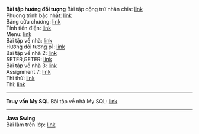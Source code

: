 <b>Bài tập hướng đối tượng</b> 
   Bài tập cộng trừ nhân chia:
   <a href="https://github.com/FASTTRACKSE/FTJD1803/blob/master/Tai/HelloJava/src/HelloJava.java"> link</a><br>
   Phuong trình bậc nhất:
   <a href="https://github.com/FASTTRACKSE/FTJD1803/blob/master/Tai/HelloJava/src/ptbn.java"> link</a><br>
   Bảng cửu chương:
   <a href="https://github.com/FASTTRACKSE/FTJD1803/blob/master/Tai/HelloJava/src/bangcuuchuong.java"> link</a><br>
   Tính tiền điện:
   <a href="https://github.com/FASTTRACKSE/FTJD1803/blob/master/Tai/HelloJava/src/tinhtiendien.java"> link</a><br>
   Menu:
   <a href="https://github.com/FASTTRACKSE/FTJD1803/blob/master/Tai/HelloJava/src/menu.java"> link</a><br>
   Bài tập về nhà:
   <a href="https://github.com/FASTTRACKSE/FTJD1803/blob/master/Tai/HelloJava/src/mang.java"> link</a><br>
   Hướng đối tương p1:
   <a href="https://github.com/FASTTRACKSE/FTJD1803/tree/master/Tai/QLSV/src"> link</a><br>
   Bài tập về nhà 2:
   <a href="https://github.com/FASTTRACKSE/FTJD1803/tree/master/Tai/Lad03/src"> link</a><br>
   SETER,GETER:
   <a href="https://github.com/FASTTRACKSE/FTJD1803/tree/master/Tai/QLSV1/src"> link</a><br>
   Bài tập về nhà 3:
   <a href="https://github.com/FASTTRACKSE/FTJD1803/tree/master/Tai/QLSV1/src"> link</a><br>
  Assignment 7:
   <a href="https://github.com/FASTTRACKSE/FTJD1803/tree/master/Tai/QLSV1/src"> link</a><br>
  Thi thử:
   <a href="https://github.com/FASTTRACKSE/FTJD1803/tree/master/Tai/Shop"> link</a><br>
  Thi:
   <a href="https://github.com/FASTTRACKSE/FTJD1803/tree/master/Tai/Thi"> link</a><br>
   <hr>
   <b>Truy vấn My SQL</b> 
   Bài tập về nhà My SQL:
   <a href = "https://github.com/FASTTRACKSE/FTJD1803/tree/master/Tai/THPTHoaVang/src">link</a><br>
   <hr>
   <b>Java Swing</b><br> 
   Bài làm trên lớp:
   <a href = "https://github.com/FASTTRACKSE/FTJD1803/blob/master/Tai/GiaoDien/src/MyWindow.java">link</a><br>

  
